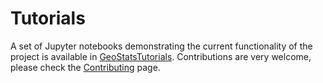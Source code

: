 # Tutorials

A set of Jupyter notebooks demonstrating the current functionality of the project
is available in [GeoStatsTutorials](https://github.com/JuliaEarth/GeoStatsTutorials).
Contributions are very welcome, please check the [Contributing](contributing.md) page.
